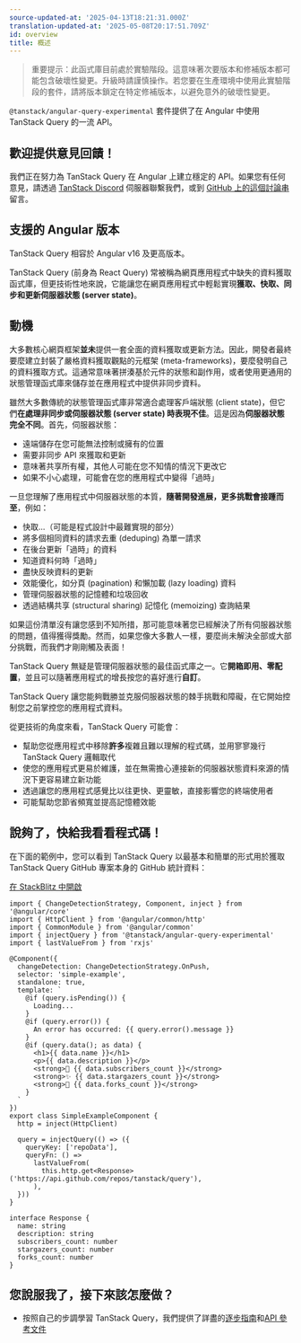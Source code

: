 ```yaml
---
source-updated-at: '2025-04-13T18:21:31.000Z'
translation-updated-at: '2025-05-08T20:17:51.709Z'
id: overview
title: 概述
---
```


> 重要提示：此函式庫目前處於實驗階段。這意味著次要版本和修補版本都可能包含破壞性變更。升級時請謹慎操作。若您要在生產環境中使用此實驗階段的套件，請將版本鎖定在特定修補版本，以避免意外的破壞性變更。

`@tanstack/angular-query-experimental` 套件提供了在 Angular 中使用 TanStack Query 的一流 API。

## 歡迎提供意見回饋！

我們正在努力為 TanStack Query 在 Angular 上建立穩定的 API。如果您有任何意見，請透過 [TanStack Discord](https://tlinz.com/discord) 伺服器聯繫我們，或到 [GitHub 上的這個討論串](https://github.com/TanStack/query/discussions/6293)留言。

## 支援的 Angular 版本

TanStack Query 相容於 Angular v16 及更高版本。

TanStack Query (前身為 React Query) 常被稱為網頁應用程式中缺失的資料獲取函式庫，但更技術性地來說，它能讓您在網頁應用程式中輕鬆實現**獲取、快取、同步和更新伺服器狀態 (server state)**。

## 動機

大多數核心網頁框架**並未**提供一套全面的資料獲取或更新方法。因此，開發者最終要麼建立封裝了嚴格資料獲取觀點的元框架 (meta-frameworks)，要麼發明自己的資料獲取方式。這通常意味著拼湊基於元件的狀態和副作用，或者使用更通用的狀態管理函式庫來儲存並在應用程式中提供非同步資料。

雖然大多數傳統的狀態管理函式庫非常適合處理客戶端狀態 (client state)，但它們**在處理非同步或伺服器狀態 (server state) 時表現不佳**。這是因為**伺服器狀態完全不同**。首先，伺服器狀態：

- 遠端儲存在您可能無法控制或擁有的位置
- 需要非同步 API 來獲取和更新
- 意味著共享所有權，其他人可能在您不知情的情況下更改它
- 如果不小心處理，可能會在您的應用程式中變得「過時」

一旦您理解了應用程式中伺服器狀態的本質，**隨著開發進展，更多挑戰會接踵而至**，例如：

- 快取...（可能是程式設計中最難實現的部分）
- 將多個相同資料的請求去重 (deduping) 為單一請求
- 在後台更新「過時」的資料
- 知道資料何時「過時」
- 盡快反映資料的更新
- 效能優化，如分頁 (pagination) 和懶加載 (lazy loading) 資料
- 管理伺服器狀態的記憶體和垃圾回收
- 透過結構共享 (structural sharing) 記憶化 (memoizing) 查詢結果

如果這份清單沒有讓您感到不知所措，那可能意味著您已經解決了所有伺服器狀態的問題，值得獲得獎勵。然而，如果您像大多數人一樣，要麼尚未解決全部或大部分挑戰，而我們才剛剛觸及表面！

TanStack Query 無疑是管理伺服器狀態的最佳函式庫之一。它**開箱即用、零配置**，並且可以隨著應用程式的增長按您的喜好進行**自訂**。

TanStack Query 讓您能夠戰勝並克服伺服器狀態的棘手挑戰和障礙，在它開始控制您之前掌控您的應用程式資料。

從更技術的角度來看，TanStack Query 可能會：

- 幫助您從應用程式中移除**許多**複雜且難以理解的程式碼，並用寥寥幾行 TanStack Query 邏輯取代
- 使您的應用程式更易於維護，並在無需擔心連接新的伺服器狀態資料來源的情況下更容易建立新功能
- 透過讓您的應用程式感覺比以往更快、更靈敏，直接影響您的終端使用者
- 可能幫助您節省頻寬並提高記憶體效能

[//]: # '範例'

## 說夠了，快給我看看程式碼！

在下面的範例中，您可以看到 TanStack Query 以最基本和簡單的形式用於獲取 TanStack Query GitHub 專案本身的 GitHub 統計資料：

[在 StackBlitz 中開啟](https://stackblitz.com/github/TanStack/query/tree/main/examples/angular/simple)

```angular-ts
import { ChangeDetectionStrategy, Component, inject } from '@angular/core'
import { HttpClient } from '@angular/common/http'
import { CommonModule } from '@angular/common'
import { injectQuery } from '@tanstack/angular-query-experimental'
import { lastValueFrom } from 'rxjs'

@Component({
  changeDetection: ChangeDetectionStrategy.OnPush,
  selector: 'simple-example',
  standalone: true,
  template: `
    @if (query.isPending()) {
      Loading...
    }
    @if (query.error()) {
      An error has occurred: {{ query.error().message }}
    }
    @if (query.data(); as data) {
      <h1>{{ data.name }}</h1>
      <p>{{ data.description }}</p>
      <strong>👀 {{ data.subscribers_count }}</strong>
      <strong>✨ {{ data.stargazers_count }}</strong>
      <strong>🍴 {{ data.forks_count }}</strong>
    }
  `
})
export class SimpleExampleComponent {
  http = inject(HttpClient)

  query = injectQuery(() => ({
    queryKey: ['repoData'],
    queryFn: () =>
      lastValueFrom(
        this.http.get<Response>('https://api.github.com/repos/tanstack/query'),
      ),
  }))
}

interface Response {
  name: string
  description: string
  subscribers_count: number
  stargazers_count: number
  forks_count: number
}
```

## 您說服我了，接下來該怎麼做？

- 按照自己的步調學習 TanStack Query，我們提供了詳盡的[逐步指南](../installation.md)和[API 參考文件](../reference/functions/injectquery.md)
